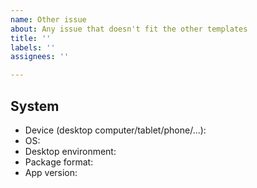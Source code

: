 ```yaml
---
name: Other issue
about: Any issue that doesn't fit the other templates
title: ''
labels: ''
assignees: ''

---
```


<!-- Describe the issue, in english or in french -->
<!-- If it's useful, add screenshots to help explain your problem. -->



## System

<!-- Please complete the following informations: -->

- Device (desktop computer/tablet/phone/...):
- OS:
- Desktop environment:
- Package format<!-- (flatpak, native package from the distribution repository, package from a 3rd party repository, snap?)-->:
- App version:
